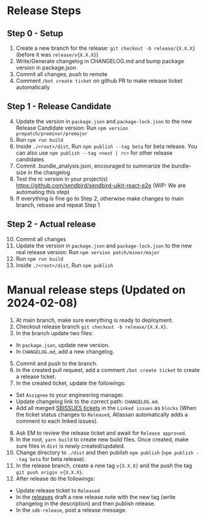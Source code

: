 # Release Steps

## Step 0 - Setup
1. Create a new branch for the release: `git checkout -b release/{X.X.X}` (before it was `release/v{X.X.X}`) 
2. Write/Generate changelog in CHANGELOG.md and bump package version in package.json
3. Commit all changes, push to remote
4. Comment `/bot create ticket` on github PR to make release ticket automatically

## Step 1 - Release Candidate
4. Update the version in `package.json` and `package-lock.json` to the new Release Candidate version: Run `npm version prepatch/preminor/premajor`
5. Run `npm run build`
6. Inside `./<root>/dist`, Run `npm publish --tag beta` for beta release. You can also use `npm publish --tag <next | rc>` for other release candidates
7. Commit .bundle_analysis.json, encouraged to summarize the bundle-size in the changelog
8. Test the rc version in your project(s) https://github.com/sendbird/sendbird-uikit-react-e2e (WIP: We are automating this step)
9. If everything is fine go to Step 2, otherwise make changes to main branch, rebase and repeat Step 1

## Step 2 - Actual release
10. Commit all changes
11. Update the version in `package.json` and `package-lock.json` to the new real release version: Run `npm version patch/minor/major`
12. Run `npm run build`
13. Inside `./<root>/dist`, Run `npm publish`

# Manual release steps (Updated on 2024-02-08)
1. At main branch, make sure everything is ready to deployment.
2. Checkout release branch `git checkout -b release/{X.X.X}`.
3. In the branch update two files:
  - In `package.json`, update new version. 
  - In `CHANGELOG.md`, add a new changelog.
5. Commit and push to the branch.
6. In the created pull request, add a comment `/bot create ticket` to create a release ticket.
7. In the created ticket, update the followings:
  - Set `Assignee` to your engineering manager.
  - Update changelog link to the correct path: `CHANGELOG.md`.
  - Add all merged [SBISSUES tickets](https://sendbird.atlassian.net/jira/dashboards/11202?maximized=25045) in the `Linked issues` as `blocks` (When the ticket status changes to `Released`, Atlassan automatically adds a comment to each linked issues).
8. Ask EM to review the release ticket and await for `Release approved`.
9. In the root, `yarn build` to create new build files. Once created, make sure files in `dist` is newly created/updated.
10. Change directory to `./dist` and then publish `npm publish` (`npm publish --tag beta` for beta release).
11. In the release branch, create a new tag `v{X.X.X}` and the push the tag `git push origin v{X.X.X}`.
12. After release do the followings:
  - Update release ticket to `Released`
  - In the [releases](https://github.com/sendbird/sendbird-uikit-react/releases) draft a new release note with the new tag (write changelog in the description) and then publish release.
  - In the `sdk-release`, post a release message.
